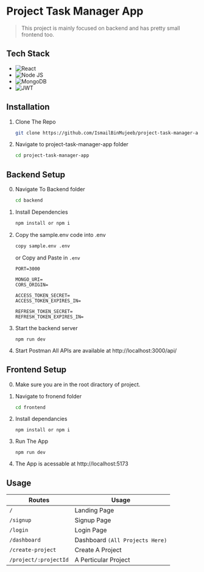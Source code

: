 # Project Task Manager App

> This project is mainly focused on backend and has pretty small frontend too.

## Tech Stack

- ![React](https://img.shields.io/badge/React-blue?logo=react&logoColor=white)
- ![Node JS](https://img.shields.io/badge/Node.JS-green?logo=node.js&logoColor=white)
- ![MongoDB](https://img.shields.io/badge/MongoDB-lightgreen?logo=mongodb&logoColor=black)
- ![JWT](https://img.shields.io/badge/JWT-red?logo=jsonwebtokens&logoColor=white)

## Installation

1. Clone The Repo
    ```bash
    git clone https://github.com/IsmailBinMujeeb/project-task-manager-app.git
    ```

2. Navigate to project-task-manager-app folder
    ```bash
    cd project-task-manager-app
    ```

## Backend Setup

0. Navigate To Backend folder
    ```bash
    cd backend
    ```

1. Install Dependencies
    ```bash
    npm install or npm i
    ```

2. Copy the sample.env code into .env
    ```bash
    copy sample.env .env
    ```
    or Copy and Paste in `.env`
    ```env
    PORT=3000

    MONGO_URI=
    CORS_ORIGIN=

    ACCESS_TOKEN_SECRET=
    ACCESS_TOKEN_EXPIRES_IN=

    REFRESH_TOKEN_SECRET=
    REFRESH_TOKEN_EXPIRES_IN=
    ```

3. Start the backend server
    ```
    npm run dev
    ```

4. Start Postman All APIs are available at http://localhost:3000/api/

## Frontend Setup

0. Make sure you are in the root diractory of project.

1. Navigate to fronend folder
    ```bash
    cd frontend
    ```

2. Install dependancies
    ```besh
    npm install or npm i
    ```

3. Run The App
    ```
    npm run dev
    ```

4. The App is acessable at http://localhost:5173

## Usage

| Routes | Usage |
|--------|-------|
|`/`|Landing Page|
|`/signup`|Signup Page|
|`/login`|Login Page|
|`/dashboard`|Dashboard `(All Projects Here)`|
|`/create-project`|Create A Project|
|`/project/:projectId`|A Perticular Project|